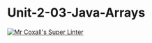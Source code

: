 # Unit-2-03-Java-Arrays
[![Mr Coxall's Super Linter](https://github.com/ICS4U-Programming-NoahS/Unit-2-03-Java-Arrays/workflows/Mr%20Coxall's%20Super%20Linter/badge.svg)](https://github.com/ICS4U-Programming-NoahS/Unit-2-03-Java-Arrays/actions/)
